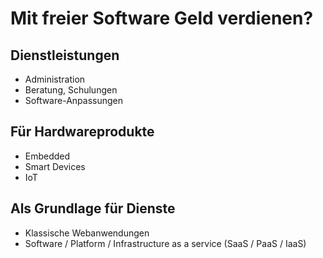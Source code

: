 # Mit freier Software Geld verdienen?

## Dienstleistungen

* Administration
* Beratung, Schulungen
* Software-Anpassungen

## Für Hardwareprodukte

* Embedded
* Smart Devices
* IoT

## Als Grundlage für Dienste

* Klassische Webanwendungen
* Software / Platform / Infrastructure as a service (SaaS / PaaS / IaaS)
